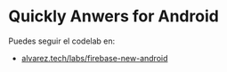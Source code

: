 # Quickly Anwers for Android

Puedes seguir el codelab en: 

* [alvarez.tech/labs/firebase-new-android](https://alvarez.tech/labs/firebase-new-android)
